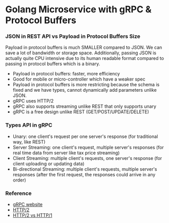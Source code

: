 # Golang Microservice with gRPC & Protocol Buffers

### JSON in REST API vs Payload in Protocol Buffers Size

Payload in protocol buffers is much SMALLER compared to JSON. We can save a lot of bandwidth or storage space.
Additionally, passing JSON is actually quite CPU intensive due to its human readable format compared to passing in protocol buffers which is a binary.

- Payload in protocol buffers: faster, more efficiency
- Good for mobile or micro-controller which have a weaker spec
- Payload in protocol buffers is more restricting because the schema is fixed and we have types, cannot dynamically add parameters unlike JSON.
- gRPC uses HTTP/2
- gRPC also supports streaming unlike REST that only supports unary
- gRPC is a free design unlike REST (GET/POST/UPDATE/DELETE)

### Types API in gRPC

- Unary: one client's request per one server's response (for traditional way, like REST)
- Server Streaming: one client's request, multiple server's responses (for real time data from server like tax price streaming)
- Client Streaming: multiple client's requests, one server's response (for client uploading or updating data)
- Bi-directional Streaming: multiple client's requests, multiple server's responses (after the first request, the responses could arrive in any order)

### Reference

- [gRPC website](https://grpc.io/)
- [HTTP/2](https://http2.github.io/)
- [HTTP/2 vs HTTP/1](https://imagekit.io/demo/http2-vs-http1)
